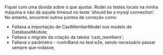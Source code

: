 Fiquei com uma dúvida sobre o que ajustar. Rodei os testes locais na minha máquina e não
dá aquele timeout no teste 'should be a mysql connection'. No entanto, encontrei outros
pontos de correção como

- Faltava a importação de CastMemberModel nos models de DatabaseModule;
- Faltava o migrate da criação da tabela 'cast_members';
- Faltava o parâmetro --runInBand no test:e2e, sendo necessário passar sempre que rodasse;
